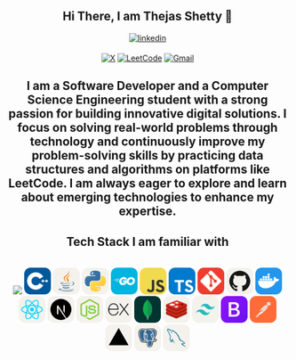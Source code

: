 <div align="center">
<h2> Hi There, I am Thejas Shetty 👋</h2>
<a href="https://www.linkedin.com/in/thejas-b-shetty-078254252/" target="_blank">
<img src=https://img.shields.io/badge/linkedin-%2300acee.svg?color=405DE6&style=for-the-badge&logo=linkedin&logoColor=white alt=linkedin style="margin-bottom: 5px;" />
</a>

[![X](https://img.shields.io/badge/X-%23000000.svg?style=for-the-badge&logo=X&logoColor=white)](https://x.com/Thejas_shetty17)
[![LeetCode](https://img.shields.io/badge/LeetCode-000000?style=for-the-badge&logo=LeetCode&logoColor=#d16c06)](https://leetcode.com/u/Thejasbshetty/)
[![Gmail](https://img.shields.io/badge/Gmail-D14836?style=for-the-badge&logo=gmail&logoColor=white)](mailto:thejasbshetty@gmail.com)
<!--[![Codeforces](https://img.shields.io/badge/Codeforces-445f9d?style=for-the-badge&logo=Codeforces&logoColor=white)](https://codeforces.com/profile/sur)-->


## I am a Software Developer and a Computer Science Engineering student with a strong passion for building innovative digital solutions. I focus on solving real-world problems through technology and continuously improve my problem-solving skills by practicing data structures and algorithms on platforms like LeetCode. I am always eager to explore and learn about emerging technologies to enhance my expertise.


<!--[![Nithin's GitHub stats](https://github-readme-stats.vercel.app/api?username=nithin1729s&show_icons=true&theme=dracula&count_private=true)](https://github.com/nithin1729s/github-readme-stats)-->
<!--![Top Langs](https://github-readme-stats.vercel.app/api/top-langs/?username=nithin1729s&layout=compact&theme=dracula)
<br/>-->
</div>

<div align="center">

## Tech Stack I am familiar with

<br />
<img src="https://img.icons8.com/color/48/null/c-programming.png"/>
<img src="./icons/CPP.svg" width="48"> 
<img src="./icons/Java-Light.svg" width="48"> 
<img src="./icons/Python-Light.svg" width="48"> 
<img src="./icons/GoLang.svg" width="48"> 
<img src="./icons/JavaScript.svg" width="48"> 
<img src="./icons/TypeScript.svg" width="48"> 

<img src="./icons/Git.svg" width="48"> 
<img src="./icons/Github-Light.svg" width="48"> 
<img src="./icons/Docker.svg" width="48"> 
<!-- <img src="./icons/Kubernetes.svg" width="48">  -->
<!-- <img src="./icons/GCP-Light.svg" width="48">  -->
<!-- <img src="./icons/Spring-Light.svg" width="48">  -->
<img src="./icons/React-Light.svg" width="48"> 
<img src="./icons/NextJS-Light.svg" width="48"> 
<img src="./icons/NodeJS-Light.svg" width="48"> 
<img src="./icons/ExpressJS-Light.svg" width="48"> 
<img src="./icons/MongoDB.svg" width="48"> 
<img src="./icons/Redis-Light.svg" width="48"> 
<!-- <img src="./icons/RabbitMQ-Light.svg" width="48"> 
<img src="./icons/Nginx.svg" width="48"> 
<img src="./icons/Redux.svg" width="48">  -->
<img src="./icons/TailwindCSS-Light.svg" width="48"> 
<img src="./icons/Bootstrap.svg" width="48"> 
<img src="./icons/Postman.svg" width="48"> 
<img src="./icons/Vercel-Light.svg" width="48"> 
<img src="./icons/PostgreSQL-Light.svg" width="48"> 
<img src="./icons/MySQL-Light.svg" width="48"> 

<!--<img src="https://img.icons8.com/color/48/null/sass.png"/>-->
<!--<img src="https://img.icons8.com/color/48/null/figma--v1.png"/>-->
<!--<img src="https://img.icons8.com/external-tal-revivo-color-tal-revivo/48/null/external-postman-is-the-only-complete-api-development-environment-logo-color-tal-revivo.png"/>-->
<!--<img src="https://img.icons8.com/external-tal-revivo-shadow-tal-revivo/48/null/external-d3js-a-javascript-library-for-producing-dynamic-interactive-data-visualizations-in-web-browsers-logo-shadow-tal-revivo.png"/>-->
<!--<img src="https://upload.wikimedia.org/wikipedia/commons/thumb/c/c6/P5.js_icon.svg/2048px-P5.js_icon.svg.png" width="48"/>-->

</div>
